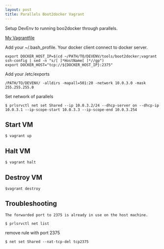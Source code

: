 ```yaml
---
layout: post
title: Parallels Boot2docker Vagrant
---
```


Setup DevEnv to running boo2docker through parallels.

[My Vagrantfile](https://github.com/iMega/boot2docker)

Add your ~/.bash_profile. Your docker client connect to docker server.

```
export DOCKER_HOST_IP=$(cd ~/PATH/TO/DEVENV/tools/boot2docker;vagrant ssh-config | sed -n "s/[ ]*HostName[ ]*//gp")
export DOCKER_HOST="tcp://${DOCKER_HOST_IP}:2375"
```

Add your /etc/exports

```
/PATH/TO/DEVENV/ -alldirs -mapall=501:20 -network 10.0.3.0 -mask 255.255.255.0
```

Set network of parallels

```
$ prlsrvctl net set Shared --ip 10.0.3.2/24 --dhcp-server on --dhcp-ip 10.0.3.1 --ip-scope-start 10.0.3.3 --ip-scope-end 10.0.3.254
```

## Start VM
```
$ vagrant up
```
## Halt VM
```
$ vagrant halt
```
## Destroy VM
```
$vagrant destroy
```
## Troubleshooting
`The forwarded port to 2375 is already in use on the host machine.`

```
$ prlsrvctl net list
```
remove rule with port 2375

```
$ net set Shared --nat-tcp-del tcp2375
```